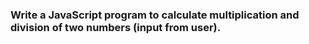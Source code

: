 ### Write a JavaScript program to calculate multiplication and division of two numbers (input from user).